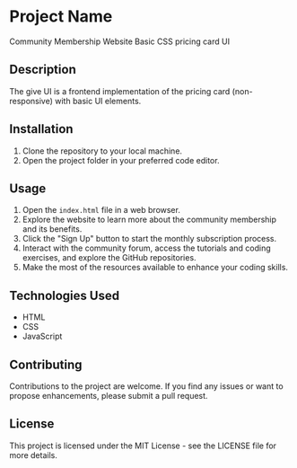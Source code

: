 # Project Name

Community Membership Website Basic CSS pricing card UI

## Description

The give UI is a frontend implementation of the pricing card (non-responsive) with basic UI elements.

## Installation

1. Clone the repository to your local machine.
2. Open the project folder in your preferred code editor.

## Usage

1. Open the `index.html` file in a web browser.
2. Explore the website to learn more about the community membership and its benefits.
3. Click the "Sign Up" button to start the monthly subscription process.
4. Interact with the community forum, access the tutorials and coding exercises, and explore the GitHub repositories.
5. Make the most of the resources available to enhance your coding skills.

## Technologies Used

- HTML
- CSS
- JavaScript

## Contributing

Contributions to the project are welcome. If you find any issues or want to propose enhancements, please submit a pull request.

## License

This project is licensed under the MIT License - see the LICENSE file for more details. 

